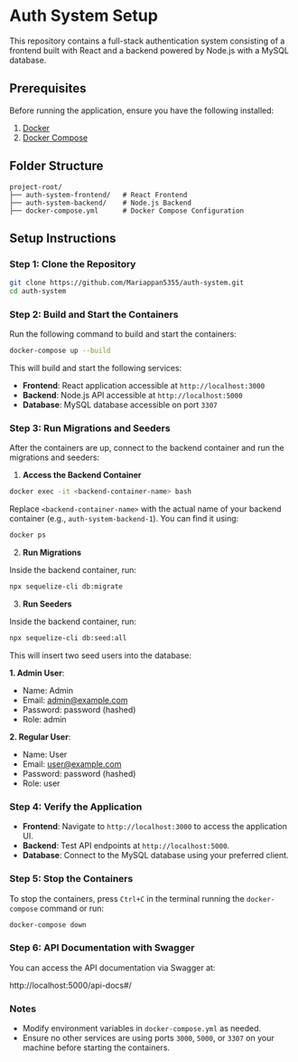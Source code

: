 
# Auth System Setup

This repository contains a full-stack authentication system consisting of a frontend built with React and a backend powered by Node.js with a MySQL database.

## Prerequisites

Before running the application, ensure you have the following installed:

1. [Docker](https://www.docker.com/)
2. [Docker Compose](https://docs.docker.com/compose/)

## Folder Structure

```
project-root/
├── auth-system-frontend/   # React Frontend
├── auth-system-backend/    # Node.js Backend
├── docker-compose.yml      # Docker Compose Configuration
```

## Setup Instructions

### Step 1: Clone the Repository

```bash
git clone https://github.com/Mariappan5355/auth-system.git
cd auth-system
```

### Step 2: Build and Start the Containers

Run the following command to build and start the containers:

```bash
docker-compose up --build
```

This will build and start the following services:

- **Frontend**: React application accessible at `http://localhost:3000`
- **Backend**: Node.js API accessible at `http://localhost:5000`
- **Database**: MySQL database accessible on port `3307`

### Step 3: Run Migrations and Seeders

After the containers are up, connect to the backend container and run the migrations and seeders:

1. **Access the Backend Container**

```bash
docker exec -it <backend-container-name> bash
```

Replace `<backend-container-name>` with the actual name of your backend container (e.g., `auth-system-backend-1`). You can find it using:

```bash
docker ps
```

2. **Run Migrations**

Inside the backend container, run:

```bash
npx sequelize-cli db:migrate
```

3. **Run Seeders**

Inside the backend container, run:

```bash
npx sequelize-cli db:seed:all
```

This will insert two seed users into the database:

**1. Admin User**:
- Name: Admin
- Email: admin@example.com
- Password: password (hashed)
- Role: admin

**2. Regular User**:
- Name: User
- Email: user@example.com
- Password: password (hashed)
- Role: user
### Step 4: Verify the Application

- **Frontend**: Navigate to `http://localhost:3000` to access the application UI.
- **Backend**: Test API endpoints at `http://localhost:5000`.
- **Database**: Connect to the MySQL database using your preferred client.

### Step 5: Stop the Containers

To stop the containers, press `Ctrl+C` in the terminal running the `docker-compose` command or run:

```bash
docker-compose down
```

### Step 6: API Documentation with Swagger
You can access the API documentation via Swagger at:

http://localhost:5000/api-docs#/


### Notes

- Modify environment variables in `docker-compose.yml` as needed.
- Ensure no other services are using ports `3000`, `5000`, or `3307` on your machine before starting the containers.


